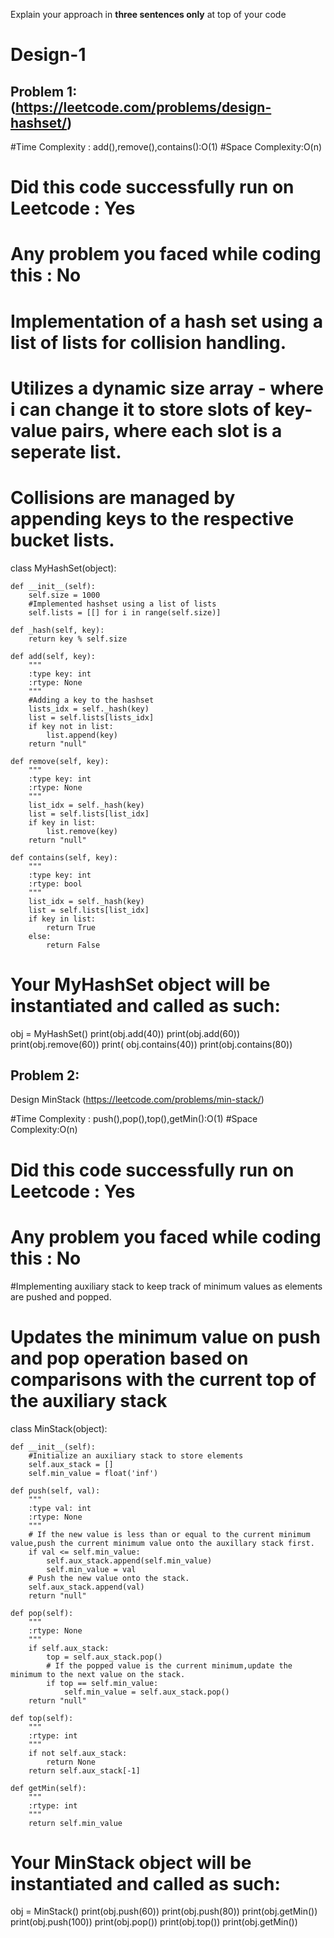 Explain your approach in **three sentences only** at top of your code

# Design-1

## Problem 1:(https://leetcode.com/problems/design-hashset/)

#Time Complexity : add(),remove(),contains():O(1)
#Space Complexity:O(n)
# Did this code successfully run on Leetcode : Yes
# Any problem you faced while coding this : No 

# Implementation of a hash set using a list of lists for collision handling.
# Utilizes a dynamic size array - where i can change it to store slots of key-value pairs, where each slot is a seperate list.
# Collisions are managed by appending keys to the respective bucket lists.

class MyHashSet(object):

    def __init__(self):
        self.size = 1000
        #Implemented hashset using a list of lists
        self.lists = [[] for i in range(self.size)]
    
    def _hash(self, key):
        return key % self.size

    def add(self, key):
        """
        :type key: int
        :rtype: None
        """
        #Adding a key to the hashset
        lists_idx = self._hash(key)
        list = self.lists[lists_idx]
        if key not in list:
            list.append(key)
        return "null"

    def remove(self, key):
        """
        :type key: int
        :rtype: None
        """
        list_idx = self._hash(key)
        list = self.lists[list_idx]
        if key in list:
            list.remove(key)
        return "null"

    def contains(self, key):
        """
        :type key: int
        :rtype: bool
        """
        list_idx = self._hash(key)
        list = self.lists[list_idx]
        if key in list:
            return True
        else:
            return False

# Your MyHashSet object will be instantiated and called as such:
obj = MyHashSet()
print(obj.add(40))
print(obj.add(60))
print(obj.remove(60))
print( obj.contains(40))
print(obj.contains(80))

## Problem 2:
Design MinStack (https://leetcode.com/problems/min-stack/)

#Time Complexity : push(),pop(),top(),getMin():O(1)
#Space Complexity:O(n)
# Did this code successfully run on Leetcode : Yes
# Any problem you faced while coding this : No 

#Implementing auxiliary stack to keep track of minimum values as elements are pushed and popped.
# Updates the minimum value on push and pop operation based on comparisons with the current top of the auxiliary stack

class MinStack(object):

    def __init__(self):
        #Initialize an auxiliary stack to store elements 
        self.aux_stack = []
        self.min_value = float('inf')

    def push(self, val):
        """
        :type val: int
        :rtype: None
        """
        # If the new value is less than or equal to the current minimum value,push the current minimum value onto the auxillary stack first.
        if val <= self.min_value:
            self.aux_stack.append(self.min_value)
            self.min_value = val
        # Push the new value onto the stack.
        self.aux_stack.append(val)
        return "null"

    def pop(self):
        """
        :rtype: None
        """
        if self.aux_stack:
            top = self.aux_stack.pop()
            # If the popped value is the current minimum,update the minimum to the next value on the stack.
            if top == self.min_value:
                self.min_value = self.aux_stack.pop()
        return "null"

    def top(self):
        """
        :rtype: int
        """
        if not self.aux_stack:
            return None
        return self.aux_stack[-1]

    def getMin(self):
        """
        :rtype: int
        """
        return self.min_value
    
# Your MinStack object will be instantiated and called as such:
obj = MinStack()
print(obj.push(60))
print(obj.push(80))
print(obj.getMin())
print(obj.push(100))
print(obj.pop())
print(obj.top())
print(obj.getMin())


